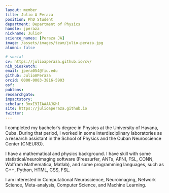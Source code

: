 ```yaml
---
layout: member
title: Julio A Peraza
position: PhD Student
department: Department of Physics
handle: jperaza
nickname: JulioP
science_names: [Peraza JA]
image: /assets/images/team/julio-peraza.jpg
alumni: false

# social
cv: https://julioaperaza.github.io/cv/
nih_biosketch:
email: jpera054@fiu.edu
github: JulioAPeraza
orcid: 0000-0003-3816-5903
osf:
publons:
researchgate:
impactstory:
scholar: 3mxI9IIAAAAJ&hl
site: https://julioaperaza.github.io
twitter:
---
```


I completed my bachelor’s degree in Physics at the University of Havana, Cuba. During that period, I worked in some interdisciplinary laboratories as a research assistant in the School of Physics and the Cuban Neuroscience Center (CNEURO).

I have a mathematical and physics background. I have skill with some statistical/neuroimaging software (Freesurfer, ANTs, AFNI, FSL, CONN, Wolfram Mathematica, Matlab), and some programming languages, such as C++, Python, HTML, CSS, FSL.

I am interested in Computational Neuroscience, Neuroimaging, Network Science, Meta-analysis, Computer Science, and Machine Learning.
